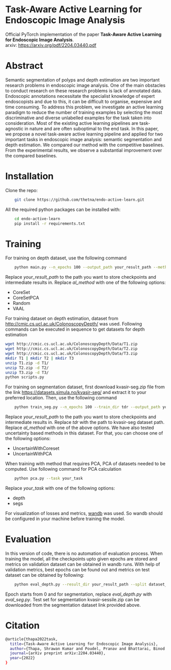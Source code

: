 # Task-Aware Active Learning for Endoscopic Image Analysis

Official PyTorch implementation of the paper **Task-Aware Active Learning for Endoscopic Image Analysis**.\
arxiv: https://arxiv.org/pdf/2204.03440.pdf

# Abstract
Semantic segmentation of polyps and depth estimation are two important research problems in endoscopic image analysis. One of the main obstacles to conduct research on these research problems is lack of annotated data. Endoscopic annotations necessitate the specialist knowledge of expert endoscopists and due to this, it can be difficult to organise, expensive and time consuming. To address this problem, we investigate an active learning paradigm to reduce the number of training examples by selecting the most discriminative and diverse unlabelled examples for the task taken into consideration. Most of the existing active learning pipelines are task-agnostic in nature and are often suboptimal to the end task. In this paper, we propose a novel task-aware active learning pipeline and applied for two important tasks in endoscopic image analysis: semantic segmentation and depth estimation. We compared our method with the competitive baselines. From the experimental results, we observe a substantial improvement over the compared baselines.

# Installation

Clone the repo:
```bash
    git clone https://github.com/thetna/endo-active-learn.git
```
All the required python packages can be installed with:
```bash
    cd endo-active-learn
    pip install -r requirements.txt
```

# Training

For training on depth dataset, use the following command
```bash
    python main.py --n_epochs 100 --output_path your_result_path --method al_method --num_gen_steps 2
```

Replace *your_result_path* to the path you want to store checkpoints and intermediate results in.
Replace *al_method* with one of the following options:
- CoreSet
- CoreSetPCA
- Random
- VAAL

For training dataset on depth estimation, dataset from http://cmic.cs.ucl.ac.uk/ColonoscopyDepth/ was used. Following commands can be executed in sequence to get datasets for depth estimation
```bash
wget http://cmic.cs.ucl.ac.uk/ColonoscopyDepth/Data/T1.zip
wget http://cmic.cs.ucl.ac.uk/ColonoscopyDepth/Data/T2.zip
wget http://cmic.cs.ucl.ac.uk/ColonoscopyDepth/Data/T3.zip
mkdir T1 | mkdir T2 | mkdir T3
unzip T1.zip -d T1/ 
unzip T2.zip -d T2/ 
unzip T3.zip -d T3/
python scripts.py
```
For training on segmentation dataset, first download kvasir-seg.zip file from the link https://datasets.simula.no/kvasir-seg/ and extract it to your preferred location. Then, use the following command
```bash
    python train_seg.py --n_epochs 100 --train_dir tdr --output_path your_result_path --method al_method 
```
Replace *your_result_path* to the path you want to store checkpoints and intermediate results in. Replace *tdr* with the path to kvasir-seg dataset path. 
Replace *al_method* with one of the above options. We have also tested uncertainty based methods in this dataset. For that, you can choose one of the following options:

- UncertainWithCoreset
- UncertainWithPCA

When training with method that requires PCA, PCA of datasets needed to be computed. Use following command for PCA calculation
```bash
    python pca.py --task your_task
```
Replace *your_task* with one of the following options:

- depth
- segs

For visualization of losses and metrics, [wandb](https://wandb.ai/) was used. So wandb should be configured in your machine before training the model.

# Evaluation

In this version of code, there is no automation of evaluation process. When training the model, all the checkpoints upto given epochs are stored and metrics on validation dataset can be obtained in wandb runs. With help of validation metrics, best epochs can be found out and metrics on test dataset can be obtained by following:

```bash
    python eval_depth.py --result_dir your_result_path --split dataset_split_or_cycle --ckpt best_epoch
```
Epoch starts from 0 and for segmentation, replace *eval_depth.py* with *eval_seg.py*. Test set for segmentation kvasir-sessile.zip can be downloaded from the segmentation dataset link provided above. 



# Citation
```bash
@article{thapa2022task,
  title={Task-Aware Active Learning for Endoscopic Image Analysis},
  author={Thapa, Shrawan Kumar and Poudel, Pranav and Bhattarai, Binod and Stoyanov, Danail},
  journal={arXiv preprint arXiv:2204.03440},
  year={2022}
}
```

